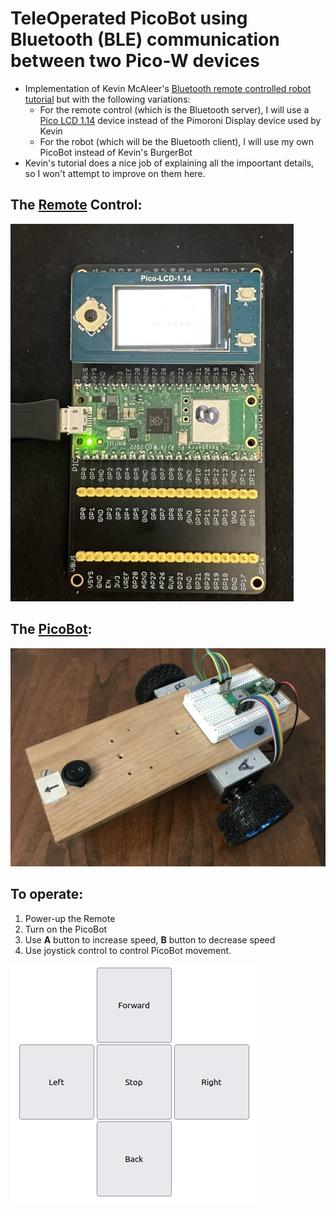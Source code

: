 # TeleOperated PicoBot using Bluetooth (BLE) communication between two Pico-W devices

* Implementation of Kevin McAleer's [Bluetooth remote controlled robot tutorial](https://www.kevsrobots.com/blog/bluetooth-remote.html) but with the following variations:
    * For the remote control (which is the Bluetooth server), I will use a [Pico LCD 1.14](https://www.waveshare.com/wiki/Pico-LCD-1.14) device instead of the Pimoroni Display device used by Kevin
    * For the robot (which will be the Bluetooth client), I will use my own PicoBot instead of Kevin's BurgerBot
* Kevin's tutorial does a nice job of explaining all the impoortant details, so I won't attempt to improve on them here.

## The [Remote](https://www.waveshare.com/wiki/Pico-LCD-1.14) Control:
![Pico LCD 1.14 Display](imgs/lcd_remote.jpg)

## The [PicoBot](https://github.com/dblanding/Pico-MicroPython-smart-car):
![PicoBot](imgs/picobot.png)

## To operate:
1. Power-up the Remote
2. Turn on the PicoBot
3. Use **A** button to increase speed, **B** button to decrease speed
4. Use joystick control to control PicoBot movement.

![joystick control](imgs/5-button_form.png)

